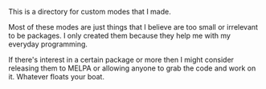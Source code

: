 This is a directory for custom modes that I made.

Most of these modes are just things that I believe are too small or irrelevant to be packages.
I only created them because they help me with my everyday programming.

If there's interest in a certain package or more then I might consider releasing them to MELPA
or allowing anyone to grab the code and work on it. Whatever floats your boat.
